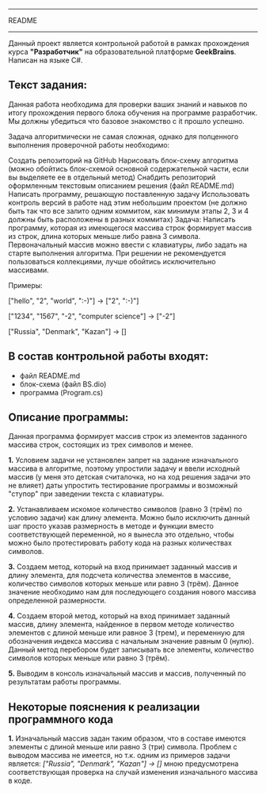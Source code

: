 ***************************************
README
***************************************
Данный проект является контрольной работой в рамках прохождения курса **"Разработчик"** на образовательной платформе **GeekBrains**. Написан на языке C#.

## Текст задания:

Данная работа необходима для проверки ваших знаний и навыков по итогу прохождения первого блока обучения на программе разработчик. Мы должны убедиться что базовое знакомство с it прошло успешно.

Задача алгоритмически не самая сложная, однако для полценного выполнения проверочной работы необходимо:

Создать репозиторий на GitHub
Нарисовать блок-схему алгоритма (можно обойтись блок-схемой основной содержательной части, если вы выделяете ее в отдельный метод)
Снабдить репозиторий оформленным текстовым описанием решения (файл README.md)
Написать программу, решающую поставленную задачу
Использовать контроль версий в работе над этим небольшим проектом (не должно быть так что все залито одним коммитом, как минимум этапы 2, 3 и 4 должны быть расположены в разных коммитах)
Задача: Написать программу, которая из имеющегося массива строк формирует массив из строк, длина которых меньше либо равна 3 символа. Первоначальный массив можно ввести с клавиатуры, либо задать на старте выполнения алгоритма. При решении не рекомендуется пользоваться коллекциями, лучше обойтись исключительно массивами.

Примеры:

["hello", "2", "world", ":-)"] -> ["2", ":-)"]

["1234", "1567", "-2", "computer science"] -> ["-2"]

["Russia", "Denmark", "Kazan"] -> []

## В состав контрольной работы входят:

* файл README.md
* блок-схема (файл BS.dio)
* программа (Program.cs)

## Описание программы:

Данная программа формирует массив строк из элементов заданного массива строк, состоящих из трех символов и менее.

**1.** Условием задачи не установлен запрет на задание изначального массива в алгоритме, поэтому упростили задачу и ввели исходный массив (у меня это детская считалочка, но на ход решения задачи это не влияет) даты упростить тестирование программы и возможный "ступор" при заведении текста с клавиатуры.

**2.** Устанавливаем искомое количество символов (равно 3 (трём) по условию задачи) как длину элемента. Можно было исключить данный шаг просто указав размерность в методе и функции вместо соответствующей переменной, но я вынесла это отдельно, чтобы можно было протестировать работу кода на разных количествах символов.

**3.** Создаем метод, который на вход принимает заданный массив и длину элемента, для подсчета количества элементов в массиве, количество символов которых меньше или равно 3 (трём). Данное значение необходимо нам для последующего создания нового массива определенной размерности.

**4.** Создаем второй метод, который на вход принимает заданный массив, длину элемента, найденное в первом методе количество элементов с длиной меньше или равное 3 (трем), и переменную для обозначения индекса массива с начальным значение равным 0 (нулю). Данный метод перебором будет записывать все элементы, количество символов которых меньше или равно 3 (трём).

**5.** Выводим в консоль изначальный массив и массив, полученный по результатам работы программы.

## Некоторые пояснения к реализации программного кода

**1.** Изначальный массив задан таким образом, что в составе имеются элементы с длиной меньше или равно 3 (три) символа. Проблем с выводом массива не имеется, но т.к. одним из примеров задачи является: *["Russia", "Denmark", "Kazan"] -> []* мною предусмотрена соответствующая проверка на случай изменения изначального массива в коде.